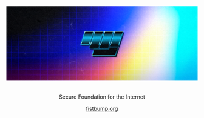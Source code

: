 <div align="center">
  <img alt="fistbump banner with a cool retro futuristic feel" src="banner.png"/>
  <br/><br/>
  <p>Secure Foundation for the Internet</p>
  <a href="https://fistbump.org">fistbump.org</a>
</div>

